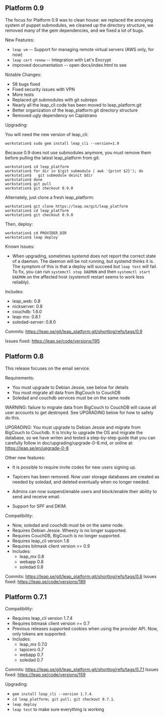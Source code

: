 Platform 0.9
--------------------------------------

The focus for Platform 0.9 was to clean house: we replaced the annoying system
of puppet submodules, we cleaned up the directory structure, we removed many of
the gem dependencies, and we fixed a lot of bugs.

New Features:

* `leap vm` -- Support for managing remote virtual servers (AWS only, for now)
* `leap cert renew` -- Integration with Let's Encrypt
* improved documentation -- open docs/index.html to see

Notable Changes:

* 58 bugs fixed
* Fixed security issues with VPN
* More tests
* Replaced git submodules with git subrepo
* Nearly all the leap_cli code has been moved to leap_platform.git
* Better organization of the leap_platform.git directory structure
* Removed ugly dependency on Capistrano

Upgrading:

You will need the new version of leap_cli:

    workstation$ sudo gem install leap_cli --version=1.9

Because 0.9 does not use submodules anymore, you must remove them before pulling
the latest leap_platform from git:

    workstation$ cd leap_platform
    workstation$ for dir in $(git submodule | awk '{print $2}'); do
    workstation$   git submodule deinit $dir
    workstation$ done
    workstation$ git pull
    workstation$ git checkout 0.9.0

Alternately, just clone a fresh leap_platform:

    workstation$ git clone https://leap.se/git/leap_platform
    workstation$ cd leap_platform
    workstation$ git checkout 0.9.0

Then, deploy:

    workstation$ cd PROVIDER_DIR
    workstation$ leap deploy

Known Issues:

* When upgrading, sometimes systemd does not report the correct state of a
  daemon. The daemon will be not running, but systemd thinks it is. The symptom
  of this is that a deploy will succeed but `leap test` will fail. To fix, you
  can run `systemctl stop DAEMON` and then `systemctl start DAEMON` on the
  affected host (systemctl restart seems to work less reliably).

Includes:

* leap_web: 0.8
* nickserver: 0.8
* couchdb: 1.6.0
* leap-mx: 0.8.1
* soledad-server: 0.8.0

Commits: https://leap.se/git/leap_platform.git/shortlog/refs/tags/0.9

Issues fixed: https://leap.se/code/versions/195


Platform 0.8
--------------------------------------

This release focuses on the email service.

Requirements:

* You must upgrade to Debian Jessie, see below for details
* You must migrate all data from BigCouch to CouchDB
* Soledad and couchdb services must be on the same node

WARNING: failure to migrate data from BigCouch to CouchDB will cause all user
accounts to get destroyed. See UPGRADING below for how to safely do this.

UPGRADING: You must upgrade to Debian Jessie and migrate from BigCouch to
Couchdb. It is tricky to upgrade the OS and migrate the database, so we have
writen and tested a step-by-step guide that you can carefully follow in
doc/upgrading/upgrade-0-8.md, or online at: https://leap.se/en/upgrade-0-8

Other new features:

* It is possible to require invite codes for new users signing up.

* Tapicero has been removed. Now user storage databases are created as needed
  by soledad, and deleted eventually when no longer needed.

* Admins can now suspend/enable users and block/enable their ability to send
  and receive email.

* Support for SPF and DKIM.

Compatibility:

* Now, soledad and couchdb must be on the same node.
* Requires Debian Jessie. Wheezy is no longer supported.
* Requires CouchDB, BigCouch is no longer supported.
* Requires leap_cli version 1.8
* Requires bitmask client version >= 0.9
* Includes:
  * leap_mx 0.8
  * webapp 0.8
  * soledad 0.8

Commits: https://leap.se/git/leap_platform.git/shortlog/refs/tags/0.8
Issues fixed: https://leap.se/code/versions/189


Platform 0.7.1
--------------------------------------

Compatibility:

* Requires leap_cli version 1.7.4
* Requires bitmask client version >= 0.7
* Previous releases supported cookies when using the provider API. Now, only
  tokens are supported.
* Includes:
  * leap_mx 0.7.0
  * tapicero 0.7
  * webapp 0.7
  * soledad 0.7

Commits: https://leap.se/git/leap_platform.git/shortlog/refs/tags/0.7.1
Issues fixed: https://leap.se/code/versions/159

Upgrading:

* `gem install leap_cli --version 1.7.4`.
* `cd leap_platform; git pull; git checkout 0.7.1`.
* `leap deploy`
* `leap test` to make sure everything is working

